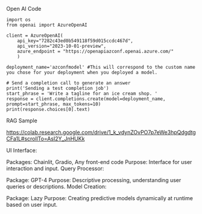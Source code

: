 Open AI Code 
```
import os
from openai import AzureOpenAI
    
client = AzureOpenAI(
    api_key="7282c43ed0b549118f59d015ccdc467d",  
    api_version="2023-10-01-preview",
    azure_endpoint = "https://openapiazconf.openai.azure.com/"
    )
    
deployment_name='azconfmodel' #This will correspond to the custom name you chose for your deployment when you deployed a model. 
    
# Send a completion call to generate an answer
print('Sending a test completion job')
start_phrase = 'Write a tagline for an ice cream shop. '
response = client.completions.create(model=deployment_name, prompt=start_phrase, max_tokens=10)
print(response.choices[0].text)
```
RAG Sample

https://colab.research.google.com/drive/1_k_vdynZOvPO7p7eWe3hpQdgdtgCFa1L#scrollTo=AsI2Y_JnHUKk

UI Interface:

Packages: Chainlit, Gradio, Any front-end code
Purpose: Interface for user interaction and input.
Query Processor:

Package: GPT-4
Purpose: Descriptive processing, understanding user queries or descriptions.
Model Creation:

Package: Lazy
Purpose: Creating predictive models dynamically at runtime based on user input.


